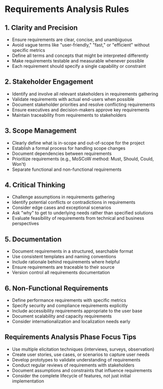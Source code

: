 # Requirements Analysis Rules

## 1. Clarity and Precision

- Ensure requirements are clear, concise, and unambiguous
- Avoid vague terms like "user-friendly," "fast," or "efficient" without specific metrics
- Define all terms and concepts that might be interpreted differently
- Make requirements testable and measurable whenever possible
- Each requirement should specify a single capability or constraint

## 2. Stakeholder Engagement

- Identify and involve all relevant stakeholders in requirements gathering
- Validate requirements with actual end-users when possible
- Document stakeholder priorities and resolve conflicting requirements
- Ensure executives and decision-makers approve key requirements
- Maintain traceability from requirements to stakeholders

## 3. Scope Management

- Clearly define what is in-scope and out-of-scope for the project
- Establish a formal process for handling scope changes
- Document dependencies between requirements
- Prioritize requirements (e.g., MoSCoW method: Must, Should, Could, Won't)
- Separate functional and non-functional requirements

## 4. Critical Thinking

- Challenge assumptions in requirements gathering
- Identify potential conflicts or contradictions in requirements
- Consider edge cases and exceptional scenarios
- Ask "why" to get to underlying needs rather than specified solutions
- Evaluate feasibility of requirements from technical and business perspectives

## 5. Documentation

- Document requirements in a structured, searchable format
- Use consistent templates and naming conventions
- Include rationale behind requirements where helpful
- Ensure requirements are traceable to their source
- Version control all requirements documentation

## 6. Non-Functional Requirements

- Define performance requirements with specific metrics
- Specify security and compliance requirements explicitly
- Include accessibility requirements appropriate to the user base
- Document scalability and capacity requirements
- Consider internationalization and localization needs early

## Requirements Analysis Phase Focus Tips

- Use multiple elicitation techniques (interviews, surveys, observation)
- Create user stories, use cases, or scenarios to capture user needs
- Develop prototypes to validate understanding of requirements
- Conduct regular reviews of requirements with stakeholders
- Document assumptions and constraints that influence requirements
- Consider the complete lifecycle of features, not just initial implementation 
